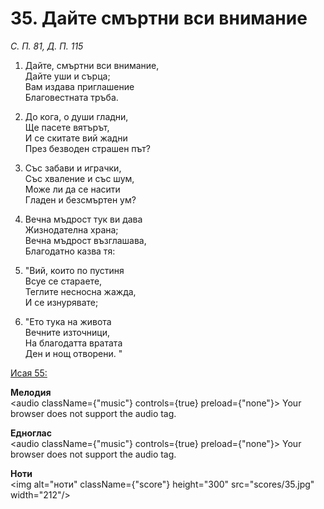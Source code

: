 # 35. Дайте смъртни вси внимание

_С. П. 81, Д. П. 115_

1. Дайте, смъртни вси внимание,  
Дайте уши и сърца;  
Вам издава приглашение  
Благовестната тръба.  

2. До кога, о души гладни,  
Ще пасете вятърът,  
И се скитате вий жадни  
През безводен страшен път?

3. Със забави и играчки,  
Със хваление и със шум,  
Може ли да се насити  
Гладен и безсмъртен ум?

4. Вечна мъдрост тук ви дава  
Жизнодателна храна;  
Вечна мъдрост възглашава,  
Благодатно казва тя:  

5. "Вий, които по пустиня  
Всуе се стараете,  
Теглите несносна жажда,  
И се изнурявате;

6. "Ето тука на живота  
Вечните източници,  
На благодатта вратата  
Ден и нощ отворени. "

[Исая 55:](http://biblia.bg/index.php?k=23&g=55&s=)

**Мелодия**  
<audio className={"music"} controls={true} preload={"none"}>
    <source src="mp3/35.mp3" type="audio/mpeg"/>
    Your browser does not support the audio tag.
</audio>

**Едноглас**  
<audio className={"music"} controls={true} preload={"none"}>
    <source src="transp/35.mp3" type="audio/mpeg"/>
    Your browser does not support the audio tag.
</audio>

**Ноти**  
<img alt="ноти" className={"score"} height="300" src="scores/35.jpg" width="212"/>
